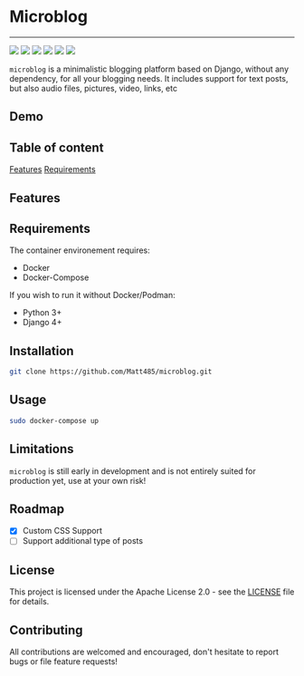 # Microblog
___
![](https://img.shields.io/github/license/Matt485/microblog)
![](https://img.shields.io/github/actions/workflow/status/Matt485/microblog/sdsd.yml)
![](https://img.shields.io/github/languages/code-size/matt485/microblog)
![](https://img.shields.io/github/issues/matt485/microblog)
![](https://img.shields.io/github/commit-activity/m/matt485/microblog)
![](https://img.shields.io/osslifecycle/matt485/microblog)

`microblog` is a minimalistic blogging platform based on Django, without any dependency, for all your blogging needs. It includes support for text posts, but also audio files, pictures, video, links, etc

## Demo


## Table of content

[Features](#features)
[Requirements](#requirements)

## Features

## Requirements

The container environement requires:
- Docker
- Docker-Compose

If you wish to run it without Docker/Podman:

- Python 3+
- Django 4+

## Installation 

```bash
git clone https://github.com/Matt485/microblog.git
```

## Usage

```bash
sudo docker-compose up
```

## Limitations

`microblog` is still early in development and is not entirely suited for production yet, use at your own risk!

## Roadmap
- [x] Custom CSS Support
- [ ] Support additional type of posts

## License
This project is licensed under the Apache License 2.0 - see the [LICENSE](LICENSE) file for details.

## Contributing
All contributions are welcomed and encouraged, don't hesitate to report bugs or file feature requests!
